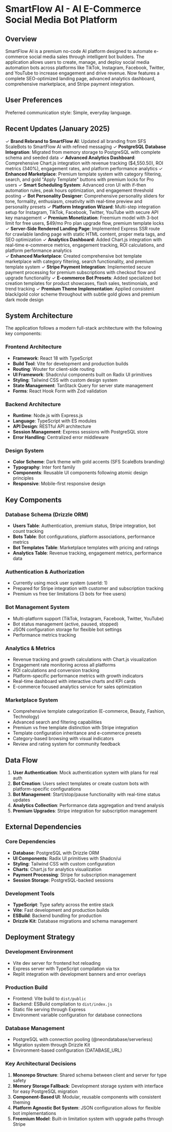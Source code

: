 # SmartFlow AI - AI E-Commerce Social Media Bot Platform

## Overview

SmartFlow AI is a premium no-code AI platform designed to automate e-commerce social media sales through intelligent bot builders. The application allows users to create, manage, and deploy social media automation bots across platforms like TikTok, Instagram, Facebook, Twitter, and YouTube to increase engagement and drive revenue. Now features a complete SEO-optimized landing page, advanced analytics dashboard, comprehensive marketplace, and Stripe payment integration.

## User Preferences

Preferred communication style: Simple, everyday language.

## Recent Updates (January 2025)

✓ **Brand Rebrand to SmartFlow AI**: Updated all branding from SFS ScaleBots to SmartFlow AI with refined messaging
✓ **PostgreSQL Database Integration**: Migrated from memory storage to PostgreSQL with complete schema and seeded data
✓ **Advanced Analytics Dashboard**: Comprehensive Chart.js integration with revenue tracking ($4,550.50), ROI metrics (340%), engagement rates, and platform performance analytics
✓ **Enhanced Marketplace**: Premium template system with category filtering, search, and gold "Apply Template" buttons with premium locks for Pro users
✓ **Smart Scheduling System**: Advanced cron UI with if-then automation rules, peak hours optimization, and engagement threshold posting
✓ **Bot Personality Designer**: Comprehensive personality sliders for tone, formality, enthusiasm, creativity with real-time preview and personality presets
✓ **Platform Integration Wizard**: Multi-step integration setup for Instagram, TikTok, Facebook, Twitter, YouTube with secure API key management
✓ **Premium Monetization**: Freemium model with 3-bot limit for free users, $49/mo Pro plan upgrade flow, premium template locks
✓ **Server-Side Rendered Landing Page**: Implemented Express SSR route for crawlable landing page with static HTML content, proper meta tags, and SEO optimization
✓ **Analytics Dashboard**: Added Chart.js integration with real-time e-commerce metrics, engagement tracking, ROI calculations, and platform performance analytics  
✓ **Enhanced Marketplace**: Created comprehensive bot template marketplace with category filtering, search functionality, and premium template system
✓ **Stripe Payment Integration**: Implemented secure payment processing for premium subscriptions with checkout flow and upgrade functionality
✓ **E-commerce Bot Presets**: Added specialized bot creation templates for product showcases, flash sales, testimonials, and trend tracking
✓ **Premium Theme Implementation**: Applied consistent black/gold color scheme throughout with subtle gold glows and premium dark mode design

## System Architecture

The application follows a modern full-stack architecture with the following key components:

### Frontend Architecture
- **Framework**: React 18 with TypeScript
- **Build Tool**: Vite for development and production builds
- **Routing**: Wouter for client-side routing
- **UI Framework**: Shadcn/ui components built on Radix UI primitives
- **Styling**: Tailwind CSS with custom design system
- **State Management**: TanStack Query for server state management
- **Forms**: React Hook Form with Zod validation

### Backend Architecture
- **Runtime**: Node.js with Express.js
- **Language**: TypeScript with ES modules
- **API Design**: RESTful API architecture
- **Session Management**: Express sessions with PostgreSQL store
- **Error Handling**: Centralized error middleware

### Design System
- **Color Scheme**: Dark theme with gold accents (SFS ScaleBots branding)
- **Typography**: Inter font family
- **Components**: Reusable UI components following atomic design principles
- **Responsive**: Mobile-first responsive design

## Key Components

### Database Schema (Drizzle ORM)
- **Users Table**: Authentication, premium status, Stripe integration, bot count tracking
- **Bots Table**: Bot configurations, platform associations, performance metrics
- **Bot Templates Table**: Marketplace templates with pricing and ratings
- **Analytics Table**: Revenue tracking, engagement metrics, performance data

### Authentication & Authorization
- Currently using mock user system (userId: 1)
- Prepared for Stripe integration with customer and subscription tracking
- Premium vs free tier limitations (3 bots for free users)

### Bot Management System
- Multi-platform support (TikTok, Instagram, Facebook, Twitter, YouTube)
- Bot status management (active, paused, stopped)
- JSON configuration storage for flexible bot settings
- Performance metrics tracking

### Analytics & Metrics
- Revenue tracking and growth calculations with Chart.js visualization
- Engagement rate monitoring across all platforms
- ROI calculations and conversion tracking
- Platform-specific performance metrics with growth indicators
- Real-time dashboard with interactive charts and KPI cards
- E-commerce focused analytics service for sales optimization

### Marketplace System
- Comprehensive template categorization (E-commerce, Beauty, Fashion, Technology)
- Advanced search and filtering capabilities
- Premium vs free template distinction with Stripe integration
- Template configuration inheritance and e-commerce presets
- Category-based browsing with visual indicators
- Review and rating system for community feedback

## Data Flow

1. **User Authentication**: Mock authentication system with plans for real auth
2. **Bot Creation**: Users select templates or create custom bots with platform-specific configurations
3. **Bot Management**: Start/stop/pause functionality with real-time status updates
4. **Analytics Collection**: Performance data aggregation and trend analysis
5. **Premium Upgrades**: Stripe integration for subscription management

## External Dependencies

### Core Dependencies
- **Database**: PostgreSQL with Drizzle ORM
- **UI Components**: Radix UI primitives with Shadcn/ui
- **Styling**: Tailwind CSS with custom configuration
- **Charts**: Chart.js for analytics visualization
- **Payment Processing**: Stripe for subscription management
- **Session Storage**: PostgreSQL-backed sessions

### Development Tools
- **TypeScript**: Type safety across the entire stack
- **Vite**: Fast development and production builds
- **ESBuild**: Backend bundling for production
- **Drizzle Kit**: Database migrations and schema management

## Deployment Strategy

### Development Environment
- Vite dev server for frontend hot reloading
- Express server with TypeScript compilation via tsx
- Replit integration with development banners and error overlays

### Production Build
- Frontend: Vite build to `dist/public`
- Backend: ESBuild compilation to `dist/index.js`
- Static file serving through Express
- Environment variable configuration for database connections

### Database Management
- PostgreSQL with connection pooling (@neondatabase/serverless)
- Migration system through Drizzle Kit
- Environment-based configuration (DATABASE_URL)

### Key Architectural Decisions

1. **Monorepo Structure**: Shared schema between client and server for type safety
2. **Memory Storage Fallback**: Development storage system with interface for easy PostgreSQL migration
3. **Component-Based UI**: Modular, reusable components with consistent theming
4. **Platform Agnostic Bot System**: JSON configuration allows for flexible bot implementations
5. **Freemium Model**: Built-in limitation system with upgrade paths through Stripe